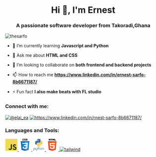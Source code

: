 <!-- ### Hi there 👋 -->


<!-- **thesarfo/thesarfo** is a ✨ _special_ ✨ repository because its `README.md` (this file) appears on your GitHub profile.
 -->
<!-- Here are some ideas to get you started: -->
<h1 align="center">Hi 👋, I'm Ernest</h1>
<h3 align="center">A passionate software developer from Takoradi,Ghana</h3>

<p align="left"> <img src="https://komarev.com/ghpvc/?username=thesarfo&label=Profile%20views&color=0e75b6&style=flat" alt="thesarfo" /> </p>

- 🌱 I’m currently learning **Javascript and Python**

<!-- - 👨‍💻 All of my projects are available at [elikofi.herokuapp.com](elikofi.herokuapp.com) -->

- 💬 Ask me about **HTML and CSS**

- 👯 I’m looking to collaborate on **both frontend and backend projects**

- 📫 How to reach me **https://www.linkedin.com/in/ernest-sarfo-8b6671187/**

- ⚡ Fun fact **I also make beats with FL studio**

<h3 align="left">Connect with me:</h3>
<p align="left">
<a href="https://twitter.com/@fullstackernest" target="blank"><img align="center" src="https://raw.githubusercontent.com/rahuldkjain/github-profile-readme-generator/master/src/images/icons/Social/twitter.svg" alt="@elai_ea" height="30" width="40" /></a>
<a href="https://linkedin.com/in/https://www.linkedin.com/in/rnest-sarfo-8b6671187/" target="blank"><img align="center" src="https://raw.githubusercontent.com/rahuldkjain/github-profile-readme-generator/master/src/images/icons/Social/linked-in-alt.svg" alt="https://www.linkedin.com/in/rnest-sarfo-8b6671187/" height="30" width="40" /></a>
</p>

<h3 align="left">Languages and Tools:</h3>
<p align="left"> <a href="https://www.w3schools.com/cs/" target="_blank" rel="noreferrer"> <img src="https://raw.githubusercontent.com/devicons/devicon/master/icons/javascript/javascript-original.svg" alt="javascript" width="40" height="40"/> </a> <a href="https://www.w3schools.com/css/" target="_blank" rel="noreferrer"> <img src="https://raw.githubusercontent.com/devicons/devicon/master/icons/css3/css3-original-wordmark.svg" alt="css3" width="40" height="40"/> </a> <a href="https://python.com/" target="_blank" rel="noreferrer"> <img src="https://raw.githubusercontent.com/devicons/devicon/master/icons/python/python-original-wordmark.svg" alt="dotnet" width="40" height="40"/> </a> <a href="https://www.w3.org/html/" target="_blank" rel="noreferrer"> <img src="https://raw.githubusercontent.com/devicons/devicon/master/icons/html5/html5-original-wordmark.svg" alt="html5" width="40" height="40"/> </a> <a href="https://tailwindcss.com/" target="_blank" rel="noreferrer"> <img src="https://www.vectorlogo.zone/logos/tailwindcss/tailwindcss-icon.svg" alt="tailwind" width="40" height="40"/> </a> </p>

<!-- <p>&nbsp;<img align="center" src="https://github-readme-stats.vercel.app/api?username=thesarfo&show_icons=true&locale=en" alt="thesarfo" /></p>
 -->
<!-- <p><img align="center" src="https://github-readme-streak-stats.herokuapp.com/?user=elikofi&" alt="elikofi" /></p>
 -->

